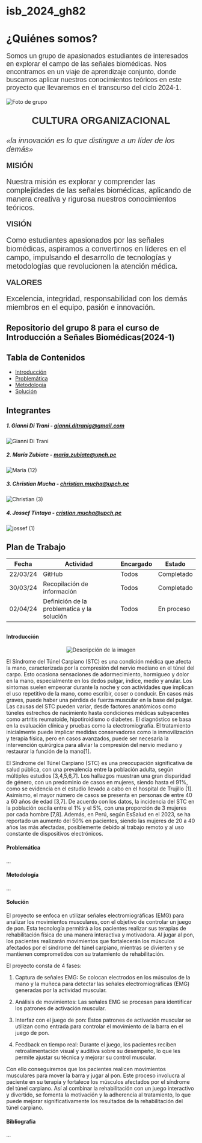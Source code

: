 # isb_2024_gh82
# ¿Quiénes somos?

<p style="font-family: Arial, sans-serif; font-size: 18px; color: #333;">Somos un grupo de apasionados estudiantes de interesados en explorar el campo de las señales biomédicas. Nos encontramos en un viaje de aprendizaje conjunto, donde buscamos aplicar nuestros conocimientos teóricos en este proyecto que llevaremos en el transcurso del ciclo 2024-1.</p>


![Foto de grupo](https://github.com/MariaZubiate/isb_2024_gh82/assets/164455359/236e182c-c8f8-4712-a984-01cce784d439)

<p style="font-family: Arial, sans-serif; font-size: 26px; color: #333; text-align: center;"><strong>CULTURA ORGANIZACIONAL</strong></p>
<p style="font-family: Arial, sans-serif; font-size: 20px; color: #333;"><i>«la innovación es lo que distingue a un líder de los demás»</i></p>

<p style="font-family: Arial, sans-serif; font-size: 20px; color: #333;"><strong>MISIÓN</strong></p>
<p style="font-family: Arial, sans-serif; font-size: 20px; color: #333;">Nuestra misión es explorar y comprender las complejidades de las señales biomédicas, aplicando de manera creativa y rigurosa nuestros conocimientos teóricos.</p>

<p style="font-family: Arial, sans-serif; font-size: 20px; color: #333;"><strong>VISIÓN</strong></p>
<p style="font-family: Arial, sans-serif; font-size: 20px; color: #333;">Como estudiantes apasionados por las señales biomédicas, aspiramos a convertirnos en líderes en el campo, impulsando el desarrollo de tecnologías y metodologías que revolucionen la atención médica.</p>

<p style="font-family: Arial, sans-serif; font-size: 20px; color: #333;"><strong>VALORES</strong></p>
<p style="font-family: Arial, sans-serif; font-size: 20px; color: #333;">Excelencia, integridad, responsabilidad con los demás miembros en el equipo, pasión e innovación.</p>

## Repositorio del grupo 8 para el curso de Introducción a Señales Biomédicas(2024-1)
## Tabla de Contenidos

* [Introducción](#introducción)
* [Problemática](#problemática)
* [Metodología](#metodología)
* [Solución](#solución)


## Integrantes

##### 1. Gianni Di Trani  - gianni.ditranig@gmail.com
![Gianni Di Trani](https://github.com/MariaZubiate/isb_2024_gh82/assets/164538247/7bc954aa-1480-49ca-a2cc-fb4aa8ffd471)

##### 2. María Zubiate - maria.zubiate@upch.pe
![Maria (12)](https://github.com/MariaZubiate/isb_2024_gh82/assets/164455359/15ccde3b-2f0c-4372-9093-5115b2751347)


##### 3. Christian Mucha - christian.mucha@upch.pe
![Christian (3)](https://github.com/MariaZubiate/isb_2024_gh82/assets/164455359/5925b2c5-aed4-48e8-bb33-ab4e581a9c7e)


##### 4. Jossef Tintaya - cristian.mucha@upch.pe
![jossef (1)](https://github.com/MariaZubiate/isb_2024_gh82/assets/164455359/39514d72-00ce-4b6b-9fba-342651bc6dc7)



## Plan de Trabajo

| Fecha  | Actividad | Encargado | Estado
| ------------- | ------------- | ------------- | -------------
| 22/03/24  | GitHub  | Todos | Completado
| 30/03/24  | Recopilación de información  | Todos | Completado
| 02/04/24  | Definición de la problematica y la solución  | Todos | En proceso

##


#### Introducción

<div align="center">
  <img src="https://github.com/MariaZubiate/isb_2024_gh82/assets/164455359/e0f0cc89-a3a1-4b54-8dc1-b9770d880adc" alt="Descripción de la imagen">
</div>


El Síndrome del Túnel Carpiano (STC) es una condición médica que afecta la mano, caracterizada por la compresión del nervio mediano en el túnel del carpo. Esto ocasiona sensaciones de adormecimiento, hormigueo y dolor en la mano, especialmente en los dedos pulgar, índice, medio y anular. Los síntomas suelen empeorar durante la noche y con actividades que implican el uso repetitivo de la mano, como escribir, coser o conducir. En casos más graves, puede haber una pérdida de fuerza muscular en la base del pulgar. Las causas del STC pueden variar, desde factores anatómicos como túneles estrechos de nacimiento hasta condiciones médicas subyacentes como artritis reumatoide, hipotiroidismo o diabetes. El diagnóstico se basa en la evaluación clínica y pruebas como la electromiografía. El tratamiento inicialmente puede implicar medidas conservadoras como la inmovilización y terapia física, pero en casos avanzados, puede ser necesaria la intervención quirúrgica para aliviar la compresión del nervio mediano y restaurar la función de la mano[1].


El Síndrome del Túnel Carpiano (STC) es una preocupación significativa de salud pública, con una prevalencia entre la población adulta, según múltiples estudios [3,4,5,6,7]. Los hallazgos muestran una gran disparidad de género, con un predominio de casos en mujeres, siendo hasta el 91%, como se evidencia en el estudio llevado a cabo en el hospital de Trujillo [1]. Asimismo, el mayor número de casos se presenta en personas de entre 40 a 
60 años de edad [3,7]. De acuerdo con los datos, la incidencia del STC en la población oscila entre el 1% y el 5%, con una proporción de 3 mujeres por cada hombre [7,8]. Además, en Perú, según EsSalud en el 2023, se ha reportado un aumento del 50% en pacientes, siendo las mujeres de 20 a 40 años las más afectadas, posiblemente debido al trabajo remoto y al uso constante de dispositivos electrónicos.


#### Problemática
...

#### Metodología
...

#### Solución

El proyecto se enfoca en utilizar señales electromiográficas (EMG) para analizar los movimientos musculares, con el objetivo de controlar un juego de pon. Esta tecnología permitirá a los pacientes realizar sus terapias de rehabilitación física de una manera interactiva y motivadora. Al jugar al pon, los pacientes realizarán movimientos que fortalecerán los músculos afectados por el síndrome del túnel carpiano, mientras se divierten y se mantienen comprometidos con su tratamiento de rehabilitación.

El proyecto consta de 4 fases:

1. Captura de señales EMG: Se colocan electrodos en los músculos de la mano y la muñeca para detectar las señales electromiográficas (EMG) generadas por la actividad muscular.

2. Análisis de movimientos: Las señales EMG se procesan para identificar los patrones de activación muscular.

3. Interfaz con el juego de pon: Estos patrones de activación muscular se utilizan como entrada para controlar el movimiento de la barra en el juego de pon.

4. Feedback en tiempo real: Durante el juego, los pacientes reciben retroalimentación visual y auditiva sobre su desempeño, lo que les permite ajustar su técnica y mejorar su control muscular.

Con ello conseguiremos que los pacientes realicen movimientos musculares para mover la barra y jugar al pon. Este proceso involucra al paciente en su terapia y fortalece los músculos afectados por el síndrome del túnel carpiano.
Así al combinar la rehabilitación con un juego interactivo y divertido, se fomenta la motivación y la adherencia al tratamiento, lo que puede mejorar significativamente los resultados de la rehabilitación del túnel carpiano.


#### Bibliografia
...

